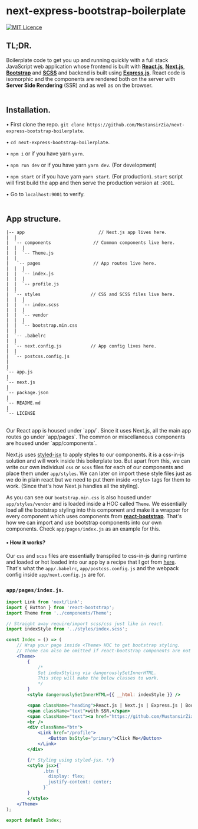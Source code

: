 # next-express-bootstrap-boilerplate
[![MIT Licence](https://badges.frapsoft.com/os/mit/mit.svg?v=103)](https://opensource.org/licenses/mit-license.php)



## TL;DR.
Boilerplate code to get you up and running quickly with a full stack JavaScript web application whose frontend is built with <b>[React.js](https://reactjs.org/)</b>, <b>[Next.js](https://github.com/zeit/next.js)</b>, <b>[Bootstrap](https://react-bootstrap.github.io/)</b> and <b>[SCSS](http://sass-lang.com/)</b> and backend is built using <b>[Express.js](https://expressjs.com/)</b>. React code is isomorphic and the components are rendered both on the server with <b>Server Side Rendering</b> (SSR) and as well as on the browser.
<br />
<br />

## Installation.
• First clone the repo. `git clone https://github.com/MustansirZia/next-express-bootstrap-boilerplate`.

• `cd next-express-bootstrap-boilerplate`.


• `npm i` or if you have yarn `yarn`.

• `npm run dev` or if you have yarn `yarn dev`. (For development)

• `npm start` or if you have yarn `yarn start`. (For production). `start` script will first build the app and then serve the production version at `:9001`.

• Go to `localhost:9001` to verify.
<br />
<br />

## App structure.
```
|-- app 						   // Next.js app lives here.
|  |
|  `-- components 			     // Common components live here.
|  |  |
|  |  `-- Theme.js
|  |
|   `-- pages 					 // App routes live here.
|  |  |
|  |  `-- index.js
|  |  |
|  |  `-- profile.js
|  |
|  `-- styles 					// CSS and SCSS files live here.
|  |  |
|  |  `-- index.scss
|  |  |
|  |  `-- vendor
|  |  |
|  |  `-- bootstrap.min.css
|  |
|  `-- .babelrc					
|  |
|  `-- next.config.js 			// App config lives here.
|  |
|  `-- postcss.config.js   
|
|
`-- app.js
|
`-- next.js
|
`-- package.json
|
`-- README.md
|
`-- LICENSE
```

<br />
Our React app is housed under `app/`. Since it uses Next.js, all the main app routes go under `app/pages`. The common or miscellaneous components are housed under `app/components`.
<br />


Next.js uses [styled-jsx](https://github.com/zeit/styled-jsx) to apply styles to our components. it is a css-in-js solution and will work inside this boilerplate too. But apart from this, we can write our own individual `css` or `scss` files for each of our components and place them under `app/styles`.
We can later on import these style files just as we do in plain react but we need to put them inside `<style>` tags for them to work. (Since that's how Next.js handles all the styling).
<br />

As you can see our `bootstrap.min.css` is also housed under `app/styles/vendor` and is loaded inside a HOC called `Theme`. We essentially load all the bootstrap styling into this component and make it a wrapper for every component which uses components from <b>[react-bootstrap](https://react-bootstrap.github.io/)</b>. That's how we can import and use bootstrap components into our own components. Check `app/pages/index.js` as an example for this.


#### • How it works?
Our `css` and `scss` files are essentially transpiled to css-in-js during runtime and loaded or hot loaded into our app by a recipe that I got from [here](https://github.com/zeit/next.js/tree/master/examples/with-global-stylesheet). That's what the `app/.babelrc`, `app/postcss.config.js` and the webpack config inside `app/next.config.js` are for.

### `app/pages/index.js`.
```jsx
import Link from 'next/link';
import { Button } from 'react-bootstrap';
import Theme from '../components/Theme';

// Straight away require/import scss/css just like in react.
import indexStyle from '../styles/index.scss';

const Index = () => (
    // Wrap your page inside <Theme> HOC to get bootstrap styling.
    // Theme can also be omitted if react-bootstrap components are not used.
    <Theme>
        {
            /*
            Set indexStyling via dangerouslySetInnerHTML.
            This step will make the below classes to work.
            */
        }
        <style dangerouslySetInnerHTML={{ __html: indexStyle }} />

        <span className="heading">React.js | Next.js | Express.js | Bootstrap - SCSS</span>
        <span className="text">with SSR.</span>
        <span className="text"><a href="https://github.com/MustansirZia/next-express-bootstrap-boilerplate">Github</a></span>
        <br />
        <div className="btn">
            <Link href="/profile">
                <Button bsStyle="primary">Click Me</Button>
            </Link>
        </div>

        {/* Styling using styled-jsx. */}
        <style jsx>{`
              .btn {
                display: flex;
                justify-content: center;
              }`
        }
        </style>
    </Theme>
);

export default Index;
```
